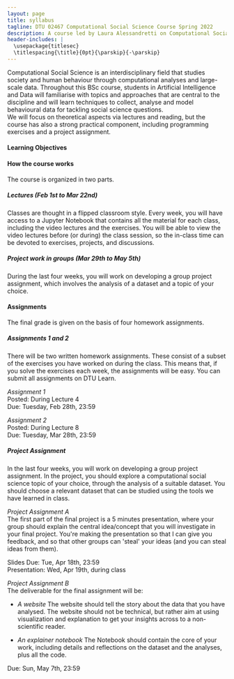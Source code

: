```yaml
---
layout: page
title: syllabus
tagline: DTU 02467 Computational Social Science Course Spring 2022
description: A course led by Laura Alessandretti on Computational Social Science
header-includes: |
  \usepackage{titlesec}
  \titlespacing{\title}{0pt}{\parskip}{-\parskip}
---
```



Computational Social Science is an interdisciplinary field that studies society and human behaviour through computational analyses and large-scale data.
Throughout this BSc course, students in Artificial Intelligence and Data will familiarise with topics and approaches that are central to the discipline
and will learn techniques to collect, analyse and model behavioural data for tackling social science questions.  
We will focus on theoretical aspects via lectures and reading, but the course has also a strong practical component, including programming exercises and a project assignment.

#### Learning Objectives

#### How the course works
The course is organized in two parts.  

##### Lectures (Feb 1st to Mar 22nd)
Classes are thought in a flipped classroom style. Every week, you will have access to a Jupyter Notebook that contains all the material for each class, including the video lectures and the exercises. You will be able to view the video lectures before (or during) the class session, so the in-class time can be devoted to exercises, projects, and discussions.  

##### Project work in groups (Mar 29th to May 5th)  

During the last four weeks, you will work on developing a group project assignment, which involves the analysis of a dataset and a topic of your choice.    

#### Assignments

The final grade is given on the basis of four homework assignments.

##### Assignments 1 and 2
There will be two written homework assignments. These consist of a subset of the exercises you have worked on during the class. This means that, if you solve the exercises each week, the assignments will be easy. You can submit all assignments on DTU Learn.


_Assignment 1_  
Posted: During Lecture 4  
Due: Tuesday, Feb 28th, 23:59


_Assignment 2_  
Posted: During Lecture 8  
Due: Tuesday, Mar 28th, 23:59  


##### Project Assignment
In the last four weeks, you will work on developing a group project assignment.
In the project, you should explore a computational social science topic of your choice, through the analysis of a suitable dataset. You should choose a relevant dataset that can be studied using the tools we have learned in class.

_Project Assignment A_  
The first part of the final project is a 5 minutes presentation, where your group should explain the central idea/concept that you will investigate in your final project. You're making the presentation so that I can give you feedback, and so that other groups can 'steal' your ideas (and you can steal ideas from them).

Slides Due: Tue, Apr 18th, 23:59  
Presentation: Wed, Apr 19th, during class



_Project Assignment B_  
The deliverable for the final assignment will be:

* _A website_ The website should tell the story about the data that you have analysed. The website should not be technical, but rather aim at using visualization and explanation to get your insights across to a non-scientific reader.

* _An explainer notebook_ The Notebook should contain the core of your work, including details and reflections on the dataset and the analyses, plus all the code.

Due: Sun, May 7th, 23:59  
